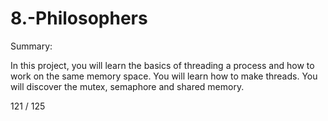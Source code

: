 # 8.-Philosophers

Summary:

In this project, you will learn the basics of threading a process and how to
work on the same memory space. You will learn how to make threads. You will discover
the mutex, semaphore and shared memory.

121 / 125
